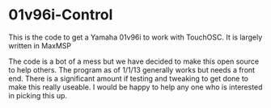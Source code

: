 01v96i-Control
==============

This is the code to get a Yamaha 01v96i to work with TouchOSC. It is largely written in MaxMSP

The code is a bot of a mess but we have decided to make this open source to help others. The program as of 1/1/13 generally works but needs a front end. There is a significant amount if testing and tweaking to get done to make this really useable.
I would be happy to help any one who is interested in picking this up.